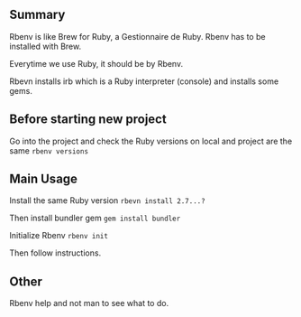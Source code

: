 ## Summary
Rbenv is like Brew for Ruby, a Gestionnaire de Ruby. Rbenv has to be installed with Brew. 

Everytime we use Ruby, it should be by Rbenv.

Rbevn installs irb which is a Ruby interpreter (console) and installs some gems.

## Before starting new project

Go into the project and check the Ruby versions on local and project are the same
`rbenv versions`

## Main Usage

Install the same Ruby version
`rbevn install 2.7...?`

Then install bundler gem
`gem install bundler`

Initialize Rbenv
`rbenv init`

Then follow instructions. 

## Other
Rbenv help and not man to see what to do.



